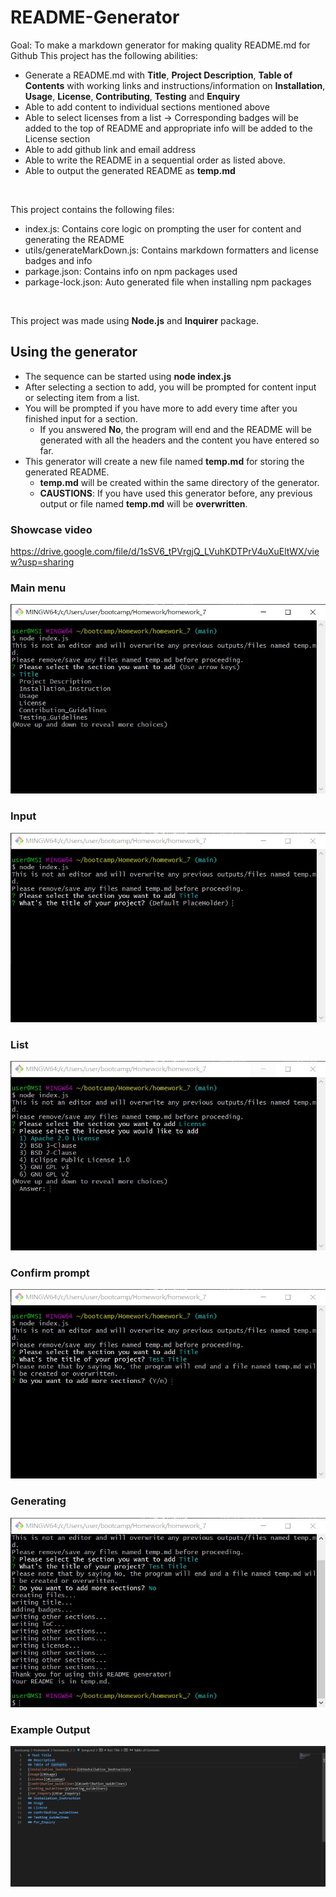 # README-Generator
Goal: To make a markdown generator for making quality README.md for Github
This project has the following abilities:
- Generate a README.md with **Title**, **Project Description**, **Table of Contents** with working links and instructions/information on **Installation**, **Usage**, **License**, **Contributing**, **Testing** and **Enquiry**
- Able to add content to individual sections mentioned above
- Able to select licenses from a list -> Corresponding badges will be added to the top of README and appropriate info will be added to the License section
- Able to add github link and email address
- Able to write the README in a sequential order as listed above.
- Able to output the generated README as **temp.md**

<br>

This project contains the following files:
- index.js: Contains core logic on prompting the user for content and generating the README
- utils/generateMarkDown.js: Contains markdown formatters and license badges and info
- parkage.json: Contains info on npm packages used
- parkage-lock.json: Auto generated file when installing npm packages

<br>

This project was made using **Node.js** and **Inquirer** package. <br>

## Using the generator
- The sequence can be started using **node index.js**
- After selecting a section to add, you will be prompted for content input or selecting item from a list.
- You will be prompted if you have more to add every time after you finished input for a section.
  - If you answered **No**, the program will end and the README will be generated with all the headers and the content you have entered so far.
- This generator will create a new file named **temp.md** for storing the generated README.
  - **temp.md** will be created within the same directory of the generator.
  - **CAUSTIONS**: If you have used this generator before, any previous output or file named **temp.md** will be **overwritten**.
  
### Showcase video
https://drive.google.com/file/d/1sSV6_tPVrgjQ_LVuhKDTPrV4uXuEltWX/view?usp=sharing

### Main menu
<img src="./img/readme/Main_menu.jpg" alt="Main menu showcase" style="margin-left: auto; margin-right: auto" />

### Input
<img src="./img/readme/input.jpg" alt="Input prompt showcase" style="margin-left: auto; margin-right: auto" />

### List
<img src="./img/readme/license_list.jpg" alt="License list showcase" style="margin-left: auto; margin-right: auto" />

### Confirm prompt
<img src="./img/readme/after_input.jpg" alt="More to add prompt showcase" style="margin-left: auto; margin-right: auto" />

### Generating
<img src="./img/readme/generating.jpg" alt="Generating README showcase" style="margin-left: auto; margin-right: auto" />

### Example Output
<img src="./img/readme/example.jpg" alt="Example README showcase" style="margin-left: auto; margin-right: auto" />
